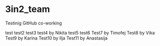# 3in2_team
 Testinig GitHub co-working
 
 test
 test2
 test3
 test4 by Nikita
 test5
 test6
 Test7 by Timofej
 Test8 by Vika
 Test9 by Karina
 Test10 by Ilja
 Test11 by Anastasija
